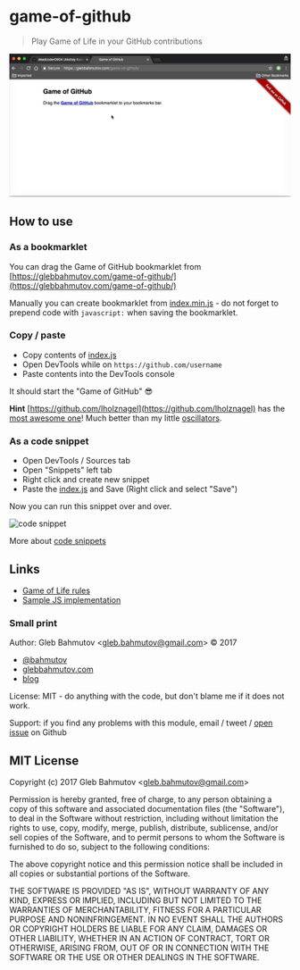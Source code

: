 # game-of-github

> Play Game of Life in your GitHub contributions

![Game of GitHub](images/game-of-github-bookmarklet.gif)

## How to use

### As a bookmarklet

You can drag the Game of GitHub bookmarklet from
[https://glebbahmutov.com/game-of-github/](https://glebbahmutov.com/game-of-github/)

Manually you can create bookmarklet from
[index.min.js](https://raw.githubusercontent.com/bahmutov/game-of-github/master/index.min.js) - do not forget to prepend code with `javascript:` when
saving the bookmarklet.

### Copy / paste

- Copy contents of [index.js](index.js)
- Open DevTools while on `https://github.com/username`
- Paste contents into the DevTools console

It should start the "Game of GitHub" 😎

**Hint** [https://github.com/lholznagel](https://github.com/lholznagel) has
the [most awesome one](https://youtu.be/52-BfHPTtnE)! Much better than my
little [oscillators](https://youtu.be/gowPfBWkBKc).

### As a code snippet

- Open DevTools / Sources tab
- Open "Snippets" left tab
- Right click and create new snippet
- Paste the [index.js](index.js) and Save (Right click and select "Save")

Now you can run this snippet over and over.

![code snippet](images/code-snippet.png)

More about [code snippets](https://glebbahmutov.com/blog/chrome-dev-tools-code-snippets/)

## Links

* [Game of Life rules](https://en.wikipedia.org/wiki/Conway%27s_Game_of_Life)
* [Sample JS implementation](https://jsfiddle.net/concannon/sy9py6qa/)

### Small print

Author: Gleb Bahmutov &lt;gleb.bahmutov@gmail.com&gt; &copy; 2017

* [@bahmutov](https://twitter.com/bahmutov)
* [glebbahmutov.com](http://glebbahmutov.com)
* [blog](http://glebbahmutov.com/blog)

License: MIT - do anything with the code, but don't blame me if it does not work.

Support: if you find any problems with this module, email / tweet /
[open issue](https://github.com/bahmutov/game-of-github/issues) on Github

## MIT License

Copyright (c) 2017 Gleb Bahmutov &lt;gleb.bahmutov@gmail.com&gt;

Permission is hereby granted, free of charge, to any person
obtaining a copy of this software and associated documentation
files (the "Software"), to deal in the Software without
restriction, including without limitation the rights to use,
copy, modify, merge, publish, distribute, sublicense, and/or sell
copies of the Software, and to permit persons to whom the
Software is furnished to do so, subject to the following
conditions:

The above copyright notice and this permission notice shall be
included in all copies or substantial portions of the Software.

THE SOFTWARE IS PROVIDED "AS IS", WITHOUT WARRANTY OF ANY KIND,
EXPRESS OR IMPLIED, INCLUDING BUT NOT LIMITED TO THE WARRANTIES
OF MERCHANTABILITY, FITNESS FOR A PARTICULAR PURPOSE AND
NONINFRINGEMENT. IN NO EVENT SHALL THE AUTHORS OR COPYRIGHT
HOLDERS BE LIABLE FOR ANY CLAIM, DAMAGES OR OTHER LIABILITY,
WHETHER IN AN ACTION OF CONTRACT, TORT OR OTHERWISE, ARISING
FROM, OUT OF OR IN CONNECTION WITH THE SOFTWARE OR THE USE OR
OTHER DEALINGS IN THE SOFTWARE.
